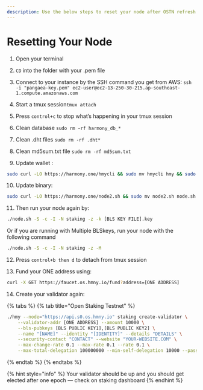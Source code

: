 ```yaml
---
description: Use the below steps to reset your node after OSTN refresh
---
```


# Resetting Your Node

1. Open your terminal 

2. `CD` into the folder with your .pem file

3. Connect to your instance by the SSH command you get from AWS: `ssh -i "pangaea-key.pem" ec2-user@ec2-13-250-30-215.ap-southeast-1.compute.amazonaws.com`

4. Start a tmux session`tmux attach`

5. Press `control+c` to stop what’s happening in your tmux session

6. Clean database `sudo rm -rf harmony_db_*`

7. Clean .dht files `sudo rm -rf .dht*`

8. Clean md5sum.txt file `sudo rm -rf md5sum.txt`

9. Update wallet :

```bash
sudo curl -LO https://harmony.one/hmycli && sudo mv hmycli hmy && sudo chmod +x hmy
```

10. Update binary:

```bash
sudo curl -LO https://harmony.one/node2.sh && sudo mv node2.sh node.sh && sudo chmod a+x node.sh
```

11. Then run your node again by:

```bash
./node.sh -S -c -I -N staking -z -k [BLS KEY FILE].key
```

Or if you are running with Multiple BLSkeys, run your node with the following command

```bash
./node.sh -S -c -I -N staking -z -M
```

12. Press `control+b then d` to detach from tmux session

13. Fund your ONE address using: 

```bash
curl -X GET https://faucet.os.hmny.io/fund?address=[ONE ADDRESS]
```

14. Create your validator again:

{% tabs %}
{% tab title="Open Staking Testnet" %}
```bash
./hmy --node="https://api.s0.os.hmny.io" staking create-validator \
    --validator-addr [ONE ADDRESS] --amount 10000 \
    --bls-pubkeys [BLS PUBLIC KEY1],[BLS PUBLIC KEY2] \
    --name "[NAME]" --identity "[IDENTITY]" --details "DETAILS" \
    --security-contact "CONTACT" --website "YOUR-WEBSITE.COM" \
    --max-change-rate 0.1 --max-rate 0.1 --rate 0.1 \
    --max-total-delegation 100000000 --min-self-delegation 10000 --passphrase

```
{% endtab %}
{% endtabs %}

{% hint style="info" %}
Your validator should be up and you should get elected after one epoch — check on staking dashboard
{% endhint %}

